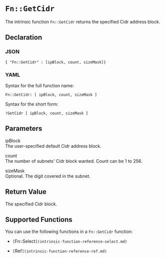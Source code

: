 # `Fn::GetCidr`<a name="intrinsic-function-reference-getcidr"></a>

The intrinsic function `Fn::GetCidr` returns the specified Cidr address block\.

## Declaration<a name="w3ab2c21c28c37b5"></a>

### JSON<a name="intrinsic-function-reference-getcidr-syntax.json"></a>

```
{ "Fn::GetCidr" : [ipBlock, count, sizeMask]}
```

### YAML<a name="intrinsic-function-reference-cidr-syntax.yaml"></a>

Syntax for the full function name:

```
Fn::GetCidr: [ ipBlock, count, sizeMask ] 
```

Syntax for the short form:

```
!GetCidr [ ipBlock, count, sizeMask ]
```

## Parameters<a name="w3ab2c21c28c37b7"></a>

ipBlock  
The user\-specified default Cidr address block\.

count  
The number of subnets' Cidr block wanted\. Count can be 1 to 256\.

sizeMask  
Optional\. The digit covered in the subnet\.

## Return Value<a name="w3ab2c21c28c37b9"></a>

The specified Cidr block\.

## Supported Functions<a name="w3ab2c21c28c37c13"></a>

You can use the following functions in a `Fn::GetCidr` function:

+ `[`Fn::Select`](intrinsic-function-reference-select.md)` 

+ `[`Ref`](intrinsic-function-reference-ref.md)` 